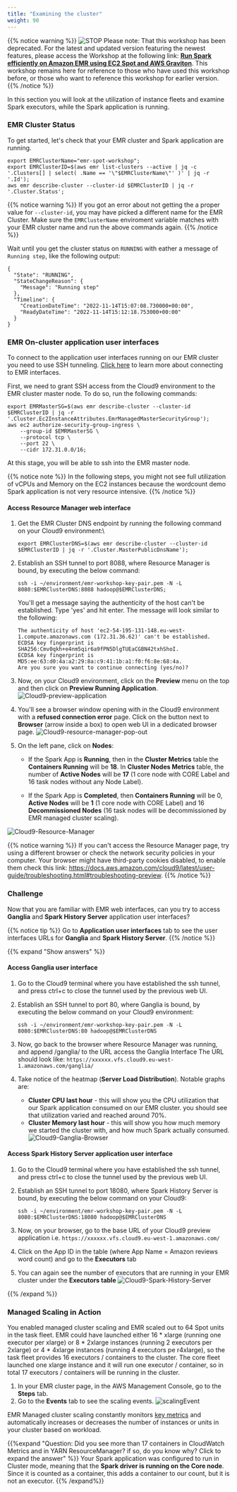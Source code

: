 ```yaml
---
title: "Examining the cluster"
weight: 90
---
```



{{% notice warning %}}
![STOP](../../images/stop_small.png)
Please note: That this workshop has been deprecated. For the latest and updated version featuring the newest features, please access the Workshop at the following link: **[Run Spark efficiently on Amazon EMR using EC2 Spot and AWS Graviton](https://catalog.us-east-1.prod.workshops.aws/workshops/d04d8f89-c205-4d1d-81f2-d4d7f7d664c8/en-US)**.
This workshop remains here for reference to those who have used this workshop before, or those who want to reference this workshop for earlier version.
{{% /notice %}}



In this section you will look at the utilization of instance fleets and examine Spark executors, while the Spark application is running.

### EMR Cluster Status
To get started, let's check that your EMR cluster and Spark application are running.  

```
export EMRClusterName="emr-spot-workshop";
export EMRClusterID=$(aws emr list-clusters --active | jq -c '.Clusters[] | select( .Name == '\"$EMRClusterName\"' )' | jq -r '.Id');
aws emr describe-cluster --cluster-id $EMRClusterID | jq -r '.Cluster.Status';
```

{{% notice warning %}}
If you got an error about not getting the a proper value for `--cluster-id`, you may have picked a different name for the EMR Cluster. Make sure the `EMRClusterName` enviroment variable matches with your EMR cluster name and run the above commands again.
{{% /notice %}}

Wait until you get the cluster status on `RUNNING` with eather a message of `Running step`, like the following output:

```
{
  "State": "RUNNING",
  "StateChangeReason": {
    "Message": "Running step"
  },
  "Timeline": {
    "CreationDateTime": "2022-11-14T15:07:08.730000+00:00",
    "ReadyDateTime": "2022-11-14T15:12:18.753000+00:00"
  }
}
```

### EMR On-cluster application user interfaces
To connect to the application user interfaces running on our EMR cluster you need to use SSH tunneling. [Click here](https://docs.aws.amazon.com/emr/latest/ManagementGuide/emr-web-interfaces.html) to learn more about connecting to EMR interfaces.  

First, we need to grant SSH access from the Cloud9 environment to the EMR cluster master node. To do so, run the following commands:

```
export EMRMasterSG=$(aws emr describe-cluster --cluster-id $EMRClusterID | jq -r '.Cluster.Ec2InstanceAttributes.EmrManagedMasterSecurityGroup');
aws ec2 authorize-security-group-ingress \
    --group-id $EMRMasterSG \
    --protocol tcp \
    --port 22 \
    --cidr 172.31.0.0/16;
```

At this stage, you will be able to ssh into the EMR master node. 

{{% notice note %}}
In the following steps, you might not see full utilization of vCPUs and Memory on the EC2 instances because the wordcount demo Spark application is not very resource intensive.
{{% /notice %}}

#### Access Resource Manager web interface

1. Get the EMR Cluster DNS endpoint by running the following command on your Cloud9 environment:\

    ```
    export EMRClusterDNS=$(aws emr describe-cluster --cluster-id $EMRClusterID | jq -r '.Cluster.MasterPublicDnsName');
    ```

1. Establish an SSH tunnel to port 8088, where Resource Manager is bound, by executing the below command: 

    ```    
    ssh -i ~/environment/emr-workshop-key-pair.pem -N -L 8080:$EMRClusterDNS:8088 hadoop@$EMRClusterDNS;
    ```

    You'll get a message saying the authenticity of the host can't be established. Type 'yes' and hit enter. The message will look similar to the following:

    ```
    The authenticity of host 'ec2-54-195-131-148.eu-west-1.compute.amazonaws.com (172.31.36.62)' can't be established.
    ECDSA key fingerprint is SHA256:Cmv0qkh+e4nm5qir6a9fPN5DlgTUEaCGBN42txhShoI.
    ECDSA key fingerprint is MD5:ee:63:d0:4a:a2:29:8a:c9:41:1b:a1:f0:f6:8e:68:4a.
    Are you sure you want to continue connecting (yes/no)? 
    ```
    
1. Now, on your Cloud9 environment, click on the **Preview** menu on the top and then click on **Preview Running Application**.
![Cloud9-preview-application](/images/running-emr-spark-apps-on-spot/cloud9-preview-application.png)

1. You'll see a browser window opening with in the Cloud9 environment with a **refused connection error** page. Click on the button next to **Browser** (arrow inside a box) to open web UI in a dedicated browser page.
![Cloud9-resource-manager-pop-out](/images/running-emr-spark-apps-on-spot/cloud9-resource-manager-pop-out.png)

1. On the left pane, click on **Nodes**:

    * If the Spark App is **Running**, then in the **Cluster Metrics** table the **Containers Running** will be  **18**. In **Cluster Nodes Metrics** table, the number of **Active Nodes** will be **17** (1 core node with CORE Label and 16 task nodes without any Node Label). 

    * If the Spark App is **Completed**, then **Containers Running** will be 0, **Active Nodes** will be  **1** (1 core node with CORE Label) and 16 **Decommissioned Nodes** (16 task nodes will be decommissioned by EMR managed cluster scaling).

![Cloud9-Resource-Manager](/images/running-emr-spark-apps-on-spot/cloud9-resource-manager-browser.png)

{{% notice warning %}}
If you can't access the Resource Manager page, try using a different browser or check the network security policies in your computer. Your browser might have third-party cookies disabled, to enable them check this link: https://docs.aws.amazon.com/cloud9/latest/user-guide/troubleshooting.html#troubleshooting-preview.
{{% /notice %}}

### Challenge 

Now that you are familiar with EMR web interfaces, can you try to access **Ganglia** and **Spark History Server** application user interfaces?

{{% notice tip %}}
Go to **Application user interfaces** tab to see the user interfaces URLs for  **Ganglia** and **Spark History Server**.
{{% /notice %}}

{{% expand "Show answers" %}}

#### Access Ganglia user interface

1. Go to the Cloud9 terminal where you have established the ssh tunnel, and press ctrl+c to close the tunnel used by the previous web UI. 
1. Establish an SSH tunnel to port 80, where Ganglia is bound, by executing the below command on your Cloud9 environment: 

    ```
    ssh -i ~/environment/emr-workshop-key-pair.pem -N -L 8080:$EMRClusterDNS:80 hadoop@$EMRClusterDNS
    ```

1. Now, go back to the browser where Resource Manager was running, and append /ganglia/ to the URL access the Ganglia Interface The URL should look like: `https://xxxxxx.vfs.cloud9.eu-west-1.amazonaws.com/ganglia/`


1. Take notice of the heatmap (**Server Load Distribution**). Notable graphs are:  

    * **Cluster CPU last hour** - this will show you the CPU utilization that our Spark application consumed on our EMR cluster. you should see that utilization varied and reached around 70%.  
    * **Cluster Memory last hour** - this will show you how much memory we started the cluster with, and how much Spark actually consumed.  
![Cloud9-Ganglia-Browser](/images/running-emr-spark-apps-on-spot/cloud9-ganglia-browser.png)
    

#### Access Spark History Server application user interface

1. Go to the Cloud9 terminal where you have established the ssh tunnel, and press ctrl+c to close the tunnel used by the previous web UI. 
1. Establish an SSH tunnel to port 18080, where Spark History Server is bound, by executing the below command on your Cloud9: 


    ```
    ssh -i ~/environment/emr-workshop-key-pair.pem -N -L 8080:$EMRClusterDNS:18080 hadoop@$EMRClusterDNS
    ```

1. Now, on your browser, go to the base URL of your Cloud9 preview application i.e. `https://xxxxxx.vfs.cloud9.eu-west-1.amazonaws.com/`
1. Click on the App ID in the table (where App Name = Amazon reviews word count) and go to the **Executors** tab  
1. You can again see the number of executors that are running in your EMR cluster under the **Executors table**
    ![Cloud9-Spark-History-Server](/images/running-emr-spark-apps-on-spot/cloud9-spark-history-server.png)

{{% /expand %}}

### Managed Scaling in Action

You enabled managed cluster scaling and EMR scaled out to 64 Spot units in the task fleet. EMR could have launched either 16 * xlarge (running one executor per xlarge) or 8 * 2xlarge instances (running 2 executors per 2xlarge) or 4 * 4xlarge instances (running 4 executors pe r4xlarge), so the task fleet provides 16 executors / containers to the cluster. The core fleet launched one xlarge instance and it will run one executor / container, so in total 17 executors / containers will be running in the cluster.


1. In your EMR cluster page, in the AWS Management Console, go to the **Steps** tab.
1. Go to the **Events** tab to see the scaling events.
![scalingEvent](/images/running-emr-spark-apps-on-spot/emrsparkscalingevent.png)

EMR Managed cluster scaling constantly monitors [key metrics](https://docs.aws.amazon.com/emr/latest/ManagementGuide/managed-scaling-metrics.html) and automatically increases or decreases the number of instances or units in your cluster based on workload.

{{%expand "Question: Did you see more than 17 containers in CloudWatch Metrics and in YARN ResourceManager? if so, do you know why? Click to expand the answer" %}}
Your Spark application was configured to run in Cluster mode, meaning that the **Spark driver is running on the Core node**. Since it is counted as a container, this adds a container to our count, but it is not an executor.
{{% /expand%}}